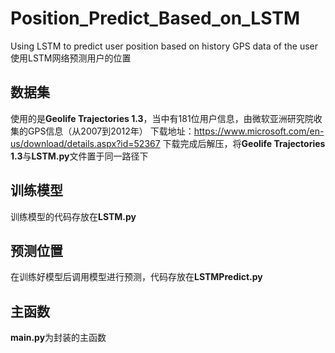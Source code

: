 # Position_Predict_Based_on_LSTM
Using LSTM to predict user position based on history GPS data of the user
使用LSTM网络预测用户的位置
## 数据集
使用的是**Geolife Trajectories 1.3**，当中有181位用户信息，由微软亚洲研究院收集的GPS信息（从2007到2012年）
下载地址：https://www.microsoft.com/en-us/download/details.aspx?id=52367
下载完成后解压，将**Geolife Trajectories 1.3**与**LSTM.py**文件置于同一路径下

## 训练模型
训练模型的代码存放在**LSTM.py**

## 预测位置
在训练好模型后调用模型进行预测，代码存放在**LSTMPredict.py**

## 主函数
**main.py**为封装的主函数
